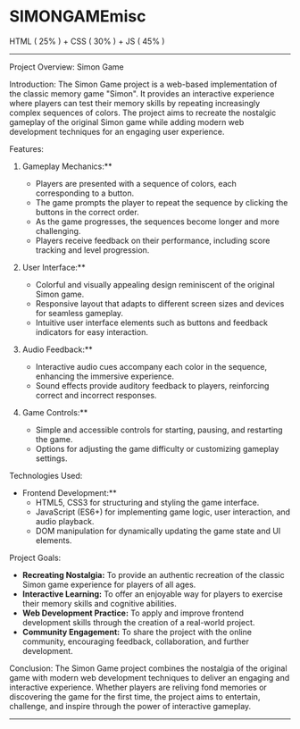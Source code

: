 # SIMONGAMEmisc
HTML ( 25% ) + CSS ( 30% ) + JS ( 45% )

------------------------------------------------------------------------------------------------------------------------------------------------------------------------------------

Project Overview: Simon Game

Introduction:
The Simon Game project is a web-based implementation of the classic memory game "Simon". It provides an interactive experience where players can test their memory skills by repeating increasingly complex sequences of colors. The project aims to recreate the nostalgic gameplay of the original Simon game while adding modern web development techniques for an engaging user experience.

Features:
1. Gameplay Mechanics:**
   - Players are presented with a sequence of colors, each corresponding to a button.
   - The game prompts the player to repeat the sequence by clicking the buttons in the correct order.
   - As the game progresses, the sequences become longer and more challenging.
   - Players receive feedback on their performance, including score tracking and level progression.

2. User Interface:**
   - Colorful and visually appealing design reminiscent of the original Simon game.
   - Responsive layout that adapts to different screen sizes and devices for seamless gameplay.
   - Intuitive user interface elements such as buttons and feedback indicators for easy interaction.

3. Audio Feedback:**
   - Interactive audio cues accompany each color in the sequence, enhancing the immersive experience.
   - Sound effects provide auditory feedback to players, reinforcing correct and incorrect responses.

4. Game Controls:**
   - Simple and accessible controls for starting, pausing, and restarting the game.
   - Options for adjusting the game difficulty or customizing gameplay settings.

Technologies Used:
- Frontend Development:**
  - HTML5, CSS3 for structuring and styling the game interface.
  - JavaScript (ES6+) for implementing game logic, user interaction, and audio playback.
  - DOM manipulation for dynamically updating the game state and UI elements.

Project Goals:
- **Recreating Nostalgia:** To provide an authentic recreation of the classic Simon game experience for players of all ages.
- **Interactive Learning:** To offer an enjoyable way for players to exercise their memory skills and cognitive abilities.
- **Web Development Practice:** To apply and improve frontend development skills through the creation of a real-world project.
- **Community Engagement:** To share the project with the online community, encouraging feedback, collaboration, and further development.

Conclusion:
The Simon Game project combines the nostalgia of the original game with modern web development techniques to deliver an engaging and interactive experience. Whether players are reliving fond memories or discovering the game for the first time, the project aims to entertain, challenge, and inspire through the power of interactive gameplay.

------------------------------------------------------------------------------------------------------------------------------------------------------------------------------------
